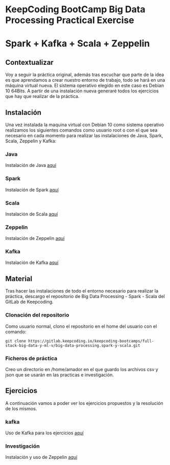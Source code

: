 # KeepCoding BootCamp Big Data Processing Practical Exercise

# Spark + Kafka + Scala + Zeppelin

## Contextualizar

Voy a seguir la práctica original, además tras escuchar que parte de la idea es que aprendamos a crear nuestro entorno de trabajo, todo se hará en una máquina virtual nueva. El sistema operativo elegido en este caso es Debian 10 64Bits. A partir de una instalación nueva generaré todos los ejercicios que hay que realizar de la práctica.

## Instalación

Una vez instalada la maquina virtual con Debian 10 como sistema operativo realizamos los siguientes comandos como usuario root o con el que sea necesario en cada momento para realizar las instalaciones de Java, Spark, Scala, Zeppelin y Kafka:

### Java

Instalación de Java [aquí](https://github.com/amadorsoy/keepCodingBootCampBDML/blob/master/bigdataprocessing/instalaciones/instalacionjava.md)

### Spark

Instalación de Spark [aquí](https://github.com/amadorsoy/keepCodingBootCampBDML/blob/master/bigdataprocessing/instalaciones/instalacionspark.md)


### Scala 

Instalación de Scala [aquí](https://github.com/amadorsoy/keepCodingBootCampBDML/blob/master/bigdataprocessing/instalaciones/instalacionscala.md)

### Zeppelin

Instalación de Zeppelin [aquí](https://github.com/amadorsoy/keepCodingBootCampBDML/blob/master/bigdataprocessing/instalaciones/instalacionzeppelin.md)

### Kafka

Instalación de Kafka [aquí](https://github.com/amadorsoy/keepCodingBootCampBDML/blob/master/bigdataprocessing/instalaciones/instalacionkafka.md)

## Material

Tras hacer las instalaciones de todo el entorno necesario para realizar la práctica, descargo el repositorio de Big Data Processing - Spark - Scala del GitLab de Keepcoding.

### Clonación del repositorio

Como usuario normal, clono el repositorio en el home del usuario con el comando:
```
git clone https://gitlab.keepcoding.io/keepcoding-bootcamps/full-stack-big-data-y-ml-v/big-data-processing.spark-y-scala.git
```

### Ficheros de práctica

Creo un directorio en /home/amador en el que guardo los archivos csv y json que se usarán en las practicas e investigación.


## Ejercicios

A continuación vamos a poder ver los ejercicios propuestos y la resolución de los mismos.

### kafka

Uso de Kafka para los ejercicios [aquí](https://github.com/amadorsoy/keepCodingBootCampBDML/blob/master/bigdataprocessing/ejercicios/kafkaconsoleproducer.md)


### Investigación

Instalación y uso de Zeppelin [aquí](https://github.com/amadorsoy/keepCodingBootCampBDML/blob/master/bigdataprocessing/ejercicios/zeppelin.md)